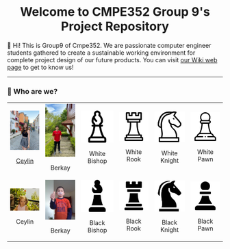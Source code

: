<h1 align = "center"> Welcome to CMPE352 Group 9's Project Repository </h1> 
💭 Hi! This is Group9 of Cmpe352. We are passionate computer engineer students gathered to create a sustainable working environment for complete project design of our future products. You can visit <a href = "https://github.com/bounswe/bounswe2024group9/wiki" target = "_blank">our Wiki web page</a> to get to know us!
<br>
<hr>
<h3> 🚀  Who are we? </h3> 
<table>
  <tr>
    <td align = "center">
      <img src = "./Photos/CeylinB.jpeg" width = 80px>
      <p align = "center"> <a href = "https://lichess.org/" target = "_blank">Ceylin</a></p>
    </td>
    <td align = "center">
      <img src = "./Photos/BerkayB.jpeg" width = 80px>
      <p align = "center"> Berkay</p>
    </td>
    <td align = "center">
      <img src = "./Photos/whiteBishop.png" width = 80px>
      <p align = "center"> White Bishop</p>
    </td>
    <td align = "center">
      <img src = "./Photos/whiteRook.png" width = 80px>
      <p align = "center"> White Rook</p>
    </td>
    <td align = "center">
      <img src = "./Photos/whiteKnight.png" width = 80px>
      <p align = "center"> White Knight</p>
    </td>
    <td align = "center">
      <img src = "./Photos/whitePawn.png" width = 80px>
      <p align = "center"> White Pawn</p>
    </td>
  </tr>
  <tr>
    <td align = "center">
      <img src = "./Photos/CeylinK.jpeg" width = 80px>
      <p align = "center"> Ceylin</p>
    </td>
    <td align = "center">
      <img src = "./Photos/BerkayK.jpeg" width = 80px>
      <p align = "center"> Berkay</p>
    </td>
    <td align = "center">
      <img src = "./Photos/blackBishop.png" width = 80px>
      <p align = "center"> Black Bishop</p>
    </td>
    <td align = "center">
      <img src = "./Photos/blackRook.png" width = 80px>
      <p align = "center"> Black Rook</p>
    </td>
    <td align = "center">
      <img src = "./Photos/blackKnight.png" width = 80px>
      <p align = "center"> Black Knight</p>
    </td>
    <td align = "center">
      <img src = "./Photos/blackPawn.png" width = 80px>
      <p align = "center"> Black Pawn</p>
    </td>
  </tr>
</table>
